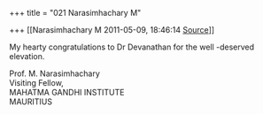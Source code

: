 +++
title = "021 Narasimhachary M"

+++
[[Narasimhachary M	2011-05-09, 18:46:14 [Source](https://groups.google.com/g/bvparishat/c/7XmHey9VSSo)]]



My hearty congratulations to Dr Devanathan for the well -deserved elevation.  
  
Prof. M. Narasimhachary  
Visiting Fellow,  
MAHATMA GANDHI INSTITUTE  
MAURITIUS  

